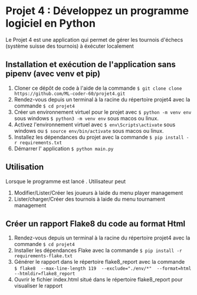 # Projet 4 : Développez un programme logiciel en Python

Le Projet 4  est une application qui permet de gérer les tournois d'échecs 
(système suisse des tournois) à éxécuter localement
   
## Installation et exécution de l'application sans pipenv (avec venv et pip)

1. Cloner ce dépôt de code à l'aide de la commande `$ git clone clone https://github.com/ML-coder-60/projet4.git` 
2. Rendez-vous depuis un terminal à la racine du répertoire projet4 avec la commande `$ cd projet4`
3. Créer un environnement virtuel pour le projet avec 
            `$ python -m venv env` sous windows 
            `$ python3 -m venv env` sous macos ou linux.
4. Activez l'environnement virtuel avec `$ env\Scripts\activate` sous windows ou `$ source env/bin/activate` sous macos ou linux.
5. Installez les dépendances du projet avec la commande `$ pip install -r requirements.txt`
6. Démarrer l' application `$ python main.py`

## Utilisation 

Lorsque le programme est lancé . 
Utilisateur peut 

1. Modifier/Lister/Créer les joueurs à laide du menu player management
2. Lister/charger/Créer des tournois à laide du menu tournament management

## Créer un rapport Flake8 du code au format Html 

1. Rendez-vous depuis un terminal à la racine du répertoire projet4 avec la commande `$ cd projet4`
1. Installer les dépendances Flake avec la commande `$ pip install -r requirements-flake.txt`
3. Générer le rapport dans le répertoire flake8_report avec la commande  
    `$ flake8  --max-line-length 119  --exclude="./env/*"  --format=html --htmldir=flake8_report`
4. Ouvrir le fichier index.html situé dans le répertoire flake8_report pour visualiser le rapport


